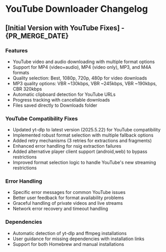 # YouTube Downloader Changelog

## [Initial Version with YouTube Fixes] - {PR_MERGE_DATE}

### Features
- YouTube video and audio downloading with multiple format options
- Support for MP4 (video+audio), MP4 (video only), MP3, and M4A formats
- Quality selection: Best, 1080p, 720p, 480p for video downloads
- MP3 quality options: VBR ~130kbps, VBR ~245kbps, VBR ~190kbps, CBR 320kbps
- Automatic clipboard detection for YouTube URLs
- Progress tracking with cancellable downloads
- Files saved directly to Downloads folder

### YouTube Compatibility Fixes
- Updated yt-dlp to latest version (2025.5.22) for YouTube compatibility
- Implemented robust format selection with multiple fallback options
- Added retry mechanisms (3 retries for extractions and fragments)
- Enhanced error handling for nsig extraction failures
- Added alternative player client support (android,web) to bypass restrictions
- Improved format selection logic to handle YouTube's new streaming restrictions

### Error Handling
- Specific error messages for common YouTube issues
- Better user feedback for format availability problems
- Graceful handling of private videos and live streams
- Network error recovery and timeout handling

### Dependencies
- Automatic detection of yt-dlp and ffmpeg installations
- User guidance for missing dependencies with installation links
- Support for both Homebrew and manual installations